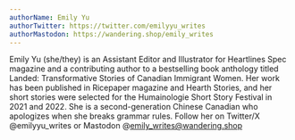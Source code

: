```yaml
---
authorName: Emily Yu
authorTwitter: https://twitter.com/emilyyu_writes
authorMastodon: https://wandering.shop/emily_writes
---
```

Emily Yu (she/they) is an Assistant Editor and Illustrator for Heartlines Spec magazine and a contributing author to a bestselling book anthology titled Landed: Transformative Stories of Canadian Immigrant Women. Her work has been published in Ricepaper magazine and Hearth Stories, and her short stories were selected for the Humainologie Short Story Festival in 2021 and 2022. She is a second-generation Chinese Canadian who apologizes when she breaks grammar rules. Follow her on Twitter/X @emilyyu_writes or Mastodon @emily_writes@wandering.shop